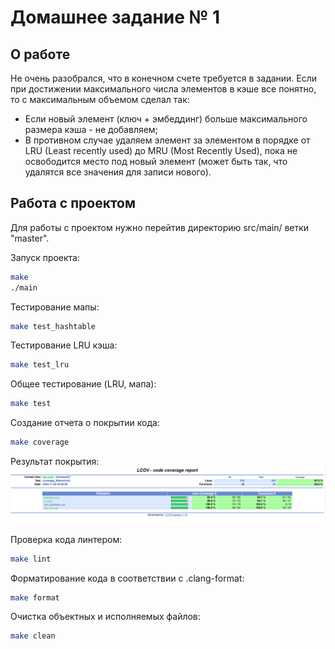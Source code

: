 # Домашнее задание № 1

## О работе

Не очень разобрался, что в конечном счете требуется в задании.
Если при достижении максимального числа элементов в кэше все понятно, то с максимальным объемом сделал так: 
- Если новый элемент (ключ + эмбеддинг) больше максимального размера кэша - не добавляем;
- В противном случае удаляем элемент за элементом в порядке от LRU (Least recently used) до MRU (Most Recently Used), пока не освободится место под новый элемент (может быть так, что удалятся все значения для записи нового).

## Работа с проектом

Для работы с проектом нужно перейтив директорию src/main/ ветки "master".

Запуск проекта:

```bash
make
./main
```

Тестирование мапы:

```bash
make test_hashtable
```

Тестирование LRU кэша:

```bash
make test_lru
```

Общее тестирование (LRU, мапа):

```bash
make test
```

Создание отчета о покрытии кода:

```bash
make coverage
```

Результат покрытия:![alt text](./images/image.png)

Проверка кода линтером:

```bash
make lint
```

Форматирование кода в соответствии с .clang-format:

```bash
make format
```

Очистка объектных и исполняемых файлов:

```bash
make clean
```
